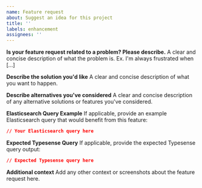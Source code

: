 ```yaml
---
name: Feature request
about: Suggest an idea for this project
title: ''
labels: enhancement
assignees: ''
---
```


**Is your feature request related to a problem? Please describe.**
A clear and concise description of what the problem is. Ex. I'm always frustrated when [...]

**Describe the solution you'd like**
A clear and concise description of what you want to happen.

**Describe alternatives you've considered**
A clear and concise description of any alternative solutions or features you've considered.

**Elasticsearch Query Example**
If applicable, provide an example Elasticsearch query that would benefit from this feature:

```json
// Your Elasticsearch query here
```

**Expected Typesense Query**
If applicable, provide the expected Typesense query output:

```json
// Expected Typesense query here
```

**Additional context**
Add any other context or screenshots about the feature request here.